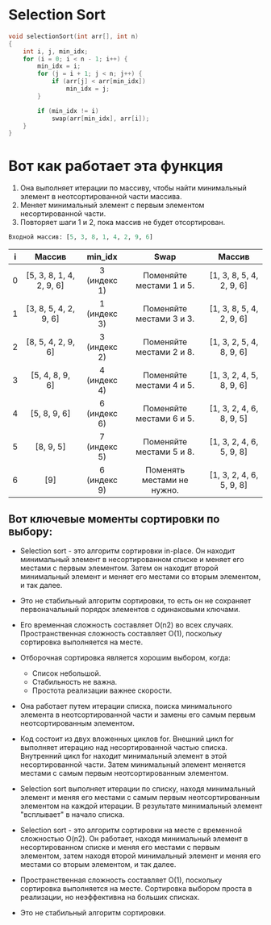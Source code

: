 # Selection Sort
```cpp
void selectionSort(int arr[], int n)
{
    int i, j, min_idx;
    for (i = 0; i < n - 1; i++) {
        min_idx = i;
        for (j = i + 1; j < n; j++) {
            if (arr[j] < arr[min_idx])
                min_idx = j;
        }

        if (min_idx != i)
            swap(arr[min_idx], arr[i]);
    }
}
```

# Вот как работает эта функция

1. Она выполняет итерации по массиву, чтобы найти минимальный элемент в неотсортированной части массива.
2. Меняет минимальный элемент с первым элементом несортированной части.
3. Повторяет шаги 1 и 2, пока массив не будет отсортирован.

```py
Входной массив: [5, 3, 8, 1, 4, 2, 9, 6]
```
| i | Массив | min_idx | Swap | Массив |
| :-: | :-: | :-: | :-: | :-: |
| 0 | [5, 3, 8, 1, 4, 2, 9, 6] | 3 (индекс 1) | Поменяйте местами 1 и 5. | [1, 3, 8, 5, 4, 2, 9, 6] |
| 1 | [3, 8, 5, 4, 2, 9, 6] | 1 (индекс 3) | Поменяйте местами 3 и 3. | [1, 3, 8, 5, 4, 2, 9, 6] |
| 2 | [8, 5, 4, 2, 9, 6] | 3 (индекс 2) | Поменяйте местами 2 и 8. | [1, 3, 2, 5, 4, 8, 9, 6] |
| 3 | [5, 4, 8, 9, 6] | 4 (индекс 4) | Поменяйте местами 4 и 5. | [1, 3, 2, 4, 5, 8, 9, 6] |
| 4 | [5, 8, 9, 6] | 6 (индекс 6) | Поменяйте местами 6 и 5. | [1, 3, 2, 4, 6, 8, 9, 5] |
| 5 | [8, 9, 5] | 7 (индекс 5) | Поменяйте местами 5 и 8. | [1, 3, 2, 4, 6, 5, 9, 8] |
| 6 | [9] | 6 (индекс 9) | Поменять местами не нужно. | [1, 3, 2, 4, 6, 5, 9, 8] |

## Вот ключевые моменты сортировки по выбору:

- Selection sort - это алгоритм сортировки in-place. Он находит минимальный элемент в несортированном списке и меняет его местами с первым элементом. Затем он находит второй минимальный элемент и меняет его местами со вторым элементом, и так далее.

- Это не стабильный алгоритм сортировки, то есть он не сохраняет первоначальный порядок элементов с одинаковыми ключами.

- Его временная сложность составляет O(n2) во всех случаях. Пространственная сложность составляет O(1), поскольку сортировка выполняется на месте.

- Отборочная сортировка является хорошим выбором, когда:
    - Список небольшой.
    - Стабильность не важна.
    - Простота реализации важнее скорости.

- Она работает путем итерации списка, поиска минимального элемента в неотсортированной части и замены его самым первым неотсортированным элементом.

- Код состоит из двух вложенных циклов for. Внешний цикл for выполняет итерацию над несортированной частью списка. Внутренний цикл for находит минимальный элемент в этой несортированной части. Затем минимальный элемент меняется местами с самым первым неотсортированным элементом.

- Selection sort выполняет итерации по списку, находя минимальный элемент и меняя его местами с самым первым неотсортированным элементом на каждой итерации. В результате минимальный элемент "всплывает" в начало списка.

- Selection sort - это алгоритм сортировки на месте с временной сложностью O(n2). Он работает, находя минимальный элемент в несортированном списке и меняя его местами с первым элементом, затем находя второй минимальный элемент и меняя его местами со вторым элементом, и так далее.

- Пространственная сложность составляет O(1), поскольку сортировка выполняется на месте. Сортировка выбором проста в реализации, но неэффективна на больших списках.

- Это не стабильный алгоритм сортировки.

